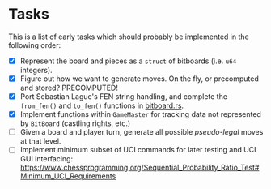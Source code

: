 # Tasks

This is a list of early tasks which should probably be implemented in the following order:
- [x] Represent the board and pieces as a `struct` of bitboards (i.e. `u64` integers).
- [x] Figure out how we want to generate moves. On the fly, or precomputed and stored? PRECOMPUTED!
- [x] Port Sebastian Lague's FEN string handling, and complete the `from_fen()` and `to_fen()` functions in [bitboard.rs](src/bitboard.rs).
- [x] Implement functions within `GameMaster` for tracking data not represented by `BitBoard` (castling rights, etc.)
- [ ] Given a board and player turn, generate all possible *pseudo-legal* moves at that level.
- [ ] Implement minimum subset of UCI commands for later testing and UCI GUI interfacing:
      https://www.chessprogramming.org/Sequential_Probability_Ratio_Test#Minimum_UCI_Requirements
